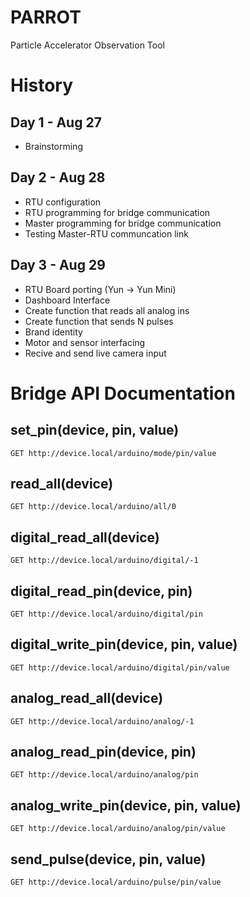 # PARROT
Particle Accelerator Observation Tool

# History
## Day 1 - Aug 27
- Brainstorming
## Day 2 - Aug 28
- RTU configuration
- RTU programming for bridge communication
- Master programming for bridge communication
- Testing Master-RTU communcation link
## Day 3 - Aug 29
- RTU Board porting (Yun -> Yun Mini)
- Dashboard Interface
- Create function that reads all analog ins
- Create function that sends N pulses
- Brand identity
- Motor and sensor interfacing
- Recive and send live camera input

# Bridge API Documentation
## set_pin(device, pin, value)
```
GET http://device.local/arduino/mode/pin/value
```
## read_all(device)
```
GET http://device.local/arduino/all/0
```
## digital_read_all(device)
```
GET http://device.local/arduino/digital/-1
```
## digital_read_pin(device, pin)
```
GET http://device.local/arduino/digital/pin
```
## digital_write_pin(device, pin, value)
```
GET http://device.local/arduino/digital/pin/value
```
## analog_read_all(device)
```
GET http://device.local/arduino/analog/-1
```
## analog_read_pin(device, pin)
```
GET http://device.local/arduino/analog/pin
```
## analog_write_pin(device, pin, value)
```
GET http://device.local/arduino/analog/pin/value
```
## send_pulse(device, pin, value)
```
GET http://device.local/arduino/pulse/pin/value
```
